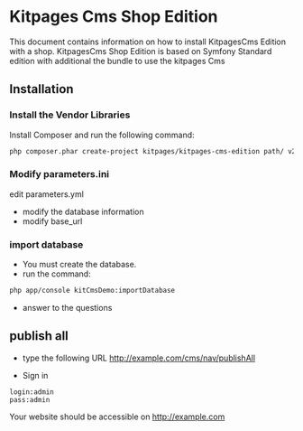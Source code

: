 Kitpages Cms Shop Edition
========================

This document contains information on how to install KitpagesCms Edition with a shop.
KitpagesCms Shop Edition is based on Symfony Standard edition with additional the bundle to use the kitpages Cms

## Installation

### Install the Vendor Libraries

Install Composer and run the following command:

```bash
php composer.phar create-project kitpages/kitpages-cms-edition path/ v2.1.0
```

### Modify parameters.ini

edit parameters.yml

* modify the database information
* modify base_url

### import database

* You must create the database.
* run the command:

```bash
php app/console kitCmsDemo:importDatabase
```

* answer to the questions


## publish all

* type the following URL http://example.com/cms/nav/publishAll

* Sign in

```
login:admin
pass:admin
```

Your website should be accessible on  http://example.com

